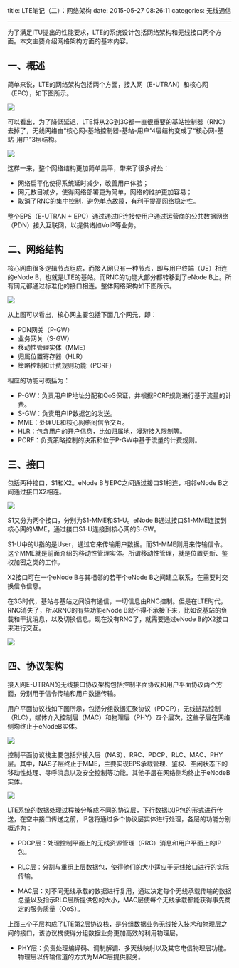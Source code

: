 title: LTE笔记（二）：网络架构
date: 2015-05-27 08:26:11
categories: 无线通信

---

为了满足ITU提出的性能要求，LTE的系统设计包括网络架构和无线接口两个方面。本文主要介绍网络架构方面的基本内容。

<!--more-->

## 一、概述

简单来说，LTE的网络架构包括两个方面，接入网（E-UTRAN）和核心网（EPC），如下图所示。

![](http://ww2.sinaimg.cn/mw690/aeba7ac3gw1escxusqut7j20fk052wf3.jpg)

可以看出，为了降低延迟，LTE将从2G到3G都一直很重要的基站控制器（RNC）去掉了，无线网络由“核心网-基站控制器-基站-用户”4层结构变成了“核心网-基站-用户”3层结构。

![](http://ww2.sinaimg.cn/mw690/aeba7ac3gw1escynzx9brj20ge09dmxl.jpg)

这样一来，整个网络结构更加简单扁平，带来了很多好处：
- 网络扁平化使得系统延时减少，改善用户体验；
- 网元数目减少，使得网络部署更为简单，网络的维护更加容易；
- 取消了RNC的集中控制，避免单点故障，有利于提高网络稳定性。


整个EPS（E-UTRAN + EPC）通过通过IP连接使用户通过运营商的公共数据网络（PDN）接入互联网，以提供诸如VoIP等业务。

## 二、网络结构

核心网由很多逻辑节点组成，而接入网只有一种节点，即与用户终端（UE）相连的eNode B，也就是LTE的基站。而RNC的功能大部分都转移到了eNode B上。所有网元都通过标准化的接口相连。整体网络架构如下图所示。

![](http://ww1.sinaimg.cn/mw690/aeba7ac3gw1esd01cbnvjj20h706x3ym.jpg)


从上图可以看出，核心网主要包括下面几个网元，即：

- PDN网关（P-GW）
- 业务网关（S-GW）
- 移动性管理实体（MME）
- 归属位置寄存器（HLR）
- 策略控制和计费规则功能（PCRF）

相应的功能可概括为：

- P-GW：负责用户IP地址分配和QoS保证，并根据PCRF规则进行基于流量的计费。
- S-GW：负责用户IP数据包的发送。
- MME：处理UE和核心网络间信令交互。
- HLR：包含用户的开户信息，比如归属地，漫游接入限制等。
- PCRF：负责策略控制的决策和位于P-GW中基于流量的计费规则。

## 三、接口

包括两种接口，S1和X2。eNode B与EPC之间通过接口S1相连，相邻eNode B之间通过接口X2相连。

![](http://ww1.sinaimg.cn/mw690/aeba7ac3gw1escxuu0nztj20fj06xab2.jpg)

S1又分为两个接口，分别为S1-MME和S1-U。eNode B通过接口S1-MME连接到核心网的MME，通过接口S1-U连接到核心网的S-GW。

S1-U中的U指的是User，通过它来传输用户数据。而S1-MME则用来传输信令。这个MME就是前面介绍的移动性管理实体。所谓移动性管理，就是位置更新、鉴权加密之类的工作。

X2接口可在一个eNode B与其相邻的若干个eNode B之间建立联系，在需要时交换信令信息。

在3G时代，基站与基站之间没有通信，一切信息由RNC控制。但是在LTE时代，RNC消失了，所以RNC的有些功能eNode B就不得不承接下来，比如说基站的负载和干扰消息，以及切换信息。现在没有RNC了，就需要通过eNode B的X2接口来进行交互。

![](http://ww4.sinaimg.cn/mw690/aeba7ac3jw1esddph9hvej20nw07a75d.jpg)


## 四、协议架构


接入网E-UTRAN的无线接口协议架构包括控制平面协议和用户平面协议两个方面，分别用于信令传输和用户数据传输。


用户平面协议栈如下图所示，包括分组数据汇聚协议（PDCP），无线链路控制（RLC），媒体介入控制层（MAC）和物理层（PHY）四个层次，这些子层在网络侧均终止于eNodeB实体。

![](http://ww3.sinaimg.cn/mw690/aeba7ac3gw1eshv6mmwxsj2071049t94.jpg)

控制平面协议栈主要包括非接入层（NAS）、RRC、PDCP、RLC、MAC、PHY层。其中，NAS子层终止于MME，主要实现EPS承载管理、鉴权、空闲状态下的移动性处理、寻呼消息以及安全控制等功能。其他子层在网络侧均终止于eNodeB实体。


![](http://ww4.sinaimg.cn/mw690/aeba7ac3gw1eshv6l6u2bj20b205xgmk.jpg)

LTE系统的数据处理过程被分解成不同的协议层，下行数据以IP包的形式进行传送，在空中接口传送之前，IP包将通过多个协议层实体进行处理，各层的功能分别概述为：


- PDCP层：处理控制平面上的无线资源管理（RRC）消息和用户平面上的IP包。

- RLC层：分割与重组上层数据包，使得他们的大小适应于无线接口进行的实际传输。

- MAC层：对不同无线承载的数据进行复用，通过决定每个无线承载传输的数据总量以及指示RLC层所提供包的大小，MAC层使每个无线承载都能获得事先商定的服务质量（QoS）。

上面三个子层构成了LTE第2层协议栈，是分组数据业务无线接入技术和物理层之间的接口，该协议栈使得分组数据业务更加高效的利用物理层。

- PHY层：负责处理编译码、调制解调、多天线映射以及其它电信物理层功能。物理层以传输信道的方式为MAC层提供服务。